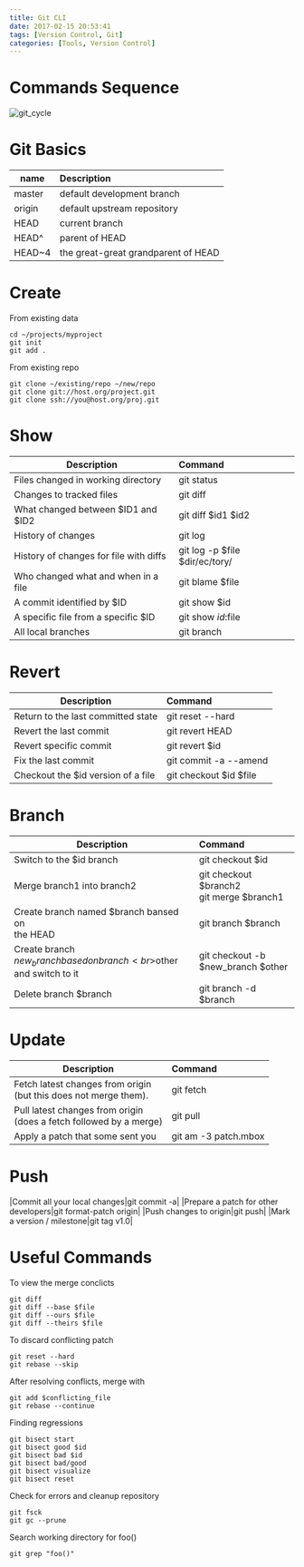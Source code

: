 ```yaml
---
title: Git CLI
date: 2017-02-15 20:53:41
tags: [Version Control, Git]
categories: [Tools, Version Control]
---
```


# Commands Sequence
![git_cycle](https://philsblog.b-cdn.net/images/git_cycle.png "git_cycle")

# Git Basics
|name|Description|
|----------|:---------|
|master|default development branch|
|origin|default upstream repository|
|HEAD|current branch|
|HEAD^|parent of HEAD|
|HEAD~4|the great-great grandparent of HEAD|


# Create
From existing data
```
cd ~/projects/myproject
git init
git add .
```

From existing repo
```
git clone ~/existing/repo ~/new/repo
git clone git://host.org/project.git
git clone ssh://you@host.org/proj.git
```

# Show
|Description|Command|
|----------|:---------|
|Files changed in working directory|git status|
|Changes to tracked files|git diff|
|What changed between $ID1 and $ID2|git diff $id1 $id2|
|History of changes|git log|
|History of changes for file with diffs|git log -p $file $dir/ec/tory/|
|Who changed what and when in a file|git blame $file|
|A commit identified by $ID|git show $id|
|A specific file from a specific $ID|git show $id:$file|
|All local branches|git branch|

# Revert
|Description|Command|
|----------|:---------|
|Return to the last committed state|git reset --hard|
|Revert the last commit|git revert HEAD|
|Revert specific commit|git revert $id|
|Fix the last commit|git commit -a --amend|
|Checkout the $id version of a file|git checkout $id $file|

# Branch
|Description|Command|
|----------|:---------|
|Switch to the $id branch|git checkout $id|
|Merge branch1 into branch2|git checkout $branch2<br>git merge $branch1|
|Create branch named $branch bansed on<br>the HEAD|git branch $branch|
|Create branch $new_branch based on branch<br>$other and switch to it|git checkout -b $new_branch $other|
|Delete branch $branch|git branch -d $branch|

# Update
|Description|Command|
|----------|:---------|
|Fetch latest changes from origin<br>(but this does not merge them).|git fetch|
|Pull latest changes from origin<br>(does a fetch followed by a merge)|git pull|
|Apply a patch that some sent you|git am -3 patch.mbox|

# Push
|Commit all your local changes|git commit -a|
|Prepare a patch for other developers|git format-patch origin|
|Push changes to origin|git push|
|Mark a version / milestone|git tag v1.0|

# Useful Commands
To view the merge conclicts
```
git diff
git diff --base $file
git diff --ours $file
git diff --theirs $file
```
To discard conflicting patch
```
git reset --hard
git rebase --skip
```
After resolving conflicts, merge with
```
git add $conflicting_file
git rebase --continue
```
Finding regressions
```
git bisect start
git bisect good $id
git bisect bad $id
git bisect bad/good
git bisect visualize
git bisect reset
```

Check for errors and cleanup repository
```
git fsck
git gc --prune
```

Search working directory for foo()
```
git grep "foo()"
```



